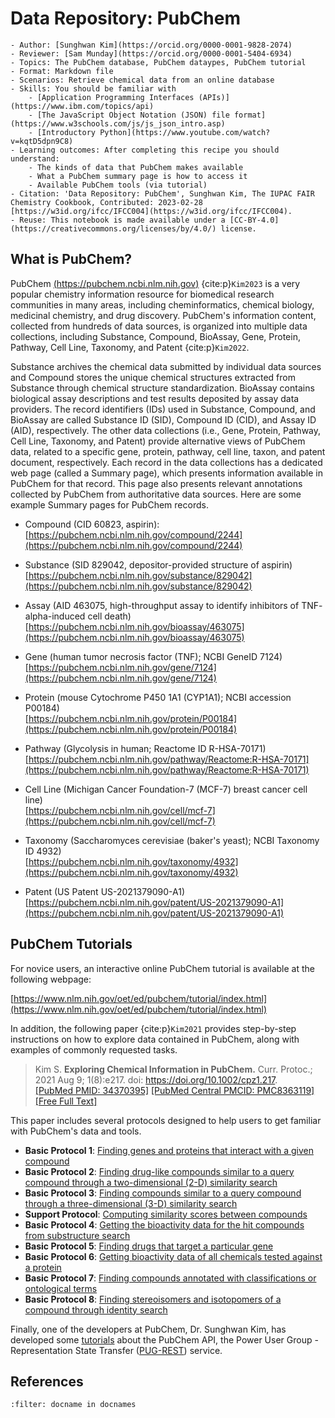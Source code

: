 # Data Repository: PubChem

```{dropdown} About this recipe
- Author: [Sunghwan Kim](https://orcid.org/0000-0001-9828-2074)
- Reviewer: [Sam Munday](https://orcid.org/0000-0001-5404-6934)
- Topics: The PubChem database, PubChem dataypes, PubChem tutorial
- Format: Markdown file
- Scenarios: Retrieve chemical data from an online database
- Skills: You should be familiar with
    - [Application Programming Interfaces (APIs)](https://www.ibm.com/topics/api)
    - [The JavaScript Object Notation (JSON) file format](https://www.w3schools.com/js/js_json_intro.asp)
    - [Introductory Python](https://www.youtube.com/watch?v=kqtD5dpn9C8)
- Learning outcomes: After completing this recipe you should understand:
    - The kinds of data that PubChem makes available
    - What a PubChem summary page is how to access it
    - Available PubChem tools (via tutorial)
- Citation: 'Data Repository: PubChem', Sunghwan Kim, The IUPAC FAIR Chemistry Cookbook, Contributed: 2023-02-28 [https://w3id.org/ifcc/IFCC004](https://w3id.org/ifcc/IFCC004).
- Reuse: This notebook is made available under a [CC-BY-4.0](https://creativecommons.org/licenses/by/4.0/) license.
```

## What is PubChem?

PubChem [(https://pubchem.ncbi.nlm.nih.gov)](https://pubchem.ncbi.nlm.nih.gov) {cite:p}`Kim2023` is a very popular 
chemistry information resource for biomedical research communities in many areas, including cheminformatics, 
chemical biology, medicinal chemistry, and drug discovery. PubChem's information content, collected from 
hundreds of data sources, is organized into multiple data collections, including Substance, Compound, BioAssay, 
Gene, Protein, Pathway, Cell Line, Taxonomy, and Patent {cite:p}`Kim2022`.

Substance archives the chemical data submitted by individual data sources and Compound stores the unique 
chemical structures extracted from Substance through chemical structure standardization. BioAssay contains 
biological assay descriptions and test results deposited by assay data providers. The record identifiers (IDs)
used in Substance, Compound, and BioAssay are called Substance ID (SID), Compound ID (CID), and Assay ID (AID),
respectively. The other data collections (i.e., Gene, Protein, Pathway, Cell Line, Taxonomy, and Patent) 
provide alternative views of PubChem data, related to a specific gene, protein, pathway, cell line, taxon, 
and patent document, respectively. Each record in the data collections has a dedicated web page (called 
a Summary page), which presents information available in PubChem for that record. This page also presents 
relevant annotations collected by PubChem from authoritative data sources.  Here are some example Summary 
pages for PubChem records.

- Compound (CID 60823, aspirin):<br>
  [https://pubchem.ncbi.nlm.nih.gov/compound/2244](https://pubchem.ncbi.nlm.nih.gov/compound/2244)

- Substance (SID 829042, depositor-provided structure of aspirin)<br>
  [https://pubchem.ncbi.nlm.nih.gov/substance/829042](https://pubchem.ncbi.nlm.nih.gov/substance/829042)

- Assay (AID 463075, high-throughput assay to identify inhibitors of TNF-<sym>alpha-induced cell death)<br>
  [https://pubchem.ncbi.nlm.nih.gov/bioassay/463075](https://pubchem.ncbi.nlm.nih.gov/bioassay/463075)

- Gene (human tumor necrosis factor (TNF); NCBI GeneID 7124)<br>
  [https://pubchem.ncbi.nlm.nih.gov/gene/7124](https://pubchem.ncbi.nlm.nih.gov/gene/7124)

- Protein (mouse Cytochrome P450 1A1 (CYP1A1); NCBI accession P00184)<br>
  [https://pubchem.ncbi.nlm.nih.gov/protein/P00184](https://pubchem.ncbi.nlm.nih.gov/protein/P00184)

- Pathway (Glycolysis in human; Reactome ID R-HSA-70171)<br>
  [https://pubchem.ncbi.nlm.nih.gov/pathway/Reactome:R-HSA-70171](https://pubchem.ncbi.nlm.nih.gov/pathway/Reactome:R-HSA-70171)

- Cell Line (Michigan Cancer Foundation-7 (MCF-7) breast cancer cell line)<br>
  [https://pubchem.ncbi.nlm.nih.gov/cell/mcf-7](https://pubchem.ncbi.nlm.nih.gov/cell/mcf-7)

- Taxonomy (Saccharomyces cerevisiae (baker's yeast); NCBI Taxonomy ID 4932)<br>
  [https://pubchem.ncbi.nlm.nih.gov/taxonomy/4932](https://pubchem.ncbi.nlm.nih.gov/taxonomy/4932)

- Patent (US Patent US-2021379090-A1)<br>
  [https://pubchem.ncbi.nlm.nih.gov/patent/US-2021379090-A1](https://pubchem.ncbi.nlm.nih.gov/patent/US-2021379090-A1)


## PubChem Tutorials

For novice users, an interactive online PubChem tutorial is available at the following webpage:

[https://www.nlm.nih.gov/oet/ed/pubchem/tutorial/index.html](https://www.nlm.nih.gov/oet/ed/pubchem/tutorial/index.html)

In addition, the following paper {cite:p}`Kim2021` provides step-by-step instructions on how to explore data contained in PubChem, along with examples of commonly requested tasks.

>Kim S. **Exploring Chemical Information in PubChem.** Curr. Protoc.; 2021 Aug 9; 1(8):e217. doi: https://doi.org/10.1002/cpz1.217.  
>[\[PubMed PMID: 34370395\]](https://pubmed.ncbi.nlm.nih.gov/34370395/) [\[PubMed Central PMCID: PMC8363119\]](https://www.ncbi.nlm.nih.gov/pmc/articles/PMC8363119/) [\[Free Full Text\]](https://doi.org/10.1002/cpz1.217)

This paper includes several protocols designed to help users to get familiar with PubChem's data and tools.

* **Basic Protocol 1**: [Finding genes and proteins that interact with a given compound](https://currentprotocols.onlinelibrary.wiley.com/doi/10.1002/cpz1.217#cpz1217-prot-0001)
* **Basic Protocol 2**: [Finding drug-like compounds similar to a query compound through a two-dimensional (2-D) similarity search](https://currentprotocols.onlinelibrary.wiley.com/doi/10.1002/cpz1.217#cpz1217-prot-0002)
* **Basic Protocol 3**: [Finding compounds similar to a query compound through a three-dimensional (3-D) similarity search](https://currentprotocols.onlinelibrary.wiley.com/doi/10.1002/cpz1.217#cpz1217-prot-0003)
* **Support Protocol**: [Computing similarity scores between compounds](https://currentprotocols.onlinelibrary.wiley.com/doi/10.1002/cpz1.217#cpz1217-prot-0004)
* **Basic Protocol 4**: [Getting the bioactivity data for the hit compounds from substructure search](https://currentprotocols.onlinelibrary.wiley.com/doi/10.1002/cpz1.217#cpz1217-prot-0005)
* **Basic Protocol 5**: [Finding drugs that target a particular gene](https://currentprotocols.onlinelibrary.wiley.com/doi/10.1002/cpz1.217#cpz1217-prot-0006)
* **Basic Protocol 6**: [Getting bioactivity data of all chemicals tested against a protein](https://currentprotocols.onlinelibrary.wiley.com/doi/10.1002/cpz1.217#cpz1217-prot-0007)
* **Basic Protocol 7**: [Finding compounds annotated with classifications or ontological terms](https://currentprotocols.onlinelibrary.wiley.com/doi/10.1002/cpz1.217#cpz1217-prot-0008)
* **Basic Protocol 8**: [Finding stereoisomers and isotopomers of a compound through identity search](https://currentprotocols.onlinelibrary.wiley.com/doi/10.1002/cpz1.217#cpz1217-prot-0009)
  
Finally, one of the developers at PubChem, Dr. Sunghwan Kim, has developed some [tutorials](pubchem_pugrest) about the PubChem API,
the Power User Group - Representation State Transfer ([PUG-REST](https://pubchem.ncbi.nlm.nih.gov/docs/pug-rest)) service.

## References  
  
```{bibliography}
:filter: docname in docnames
```
